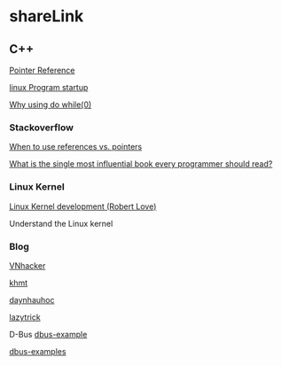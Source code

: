 # shareLink

## C++

[Pointer Reference](https://www.ntu.edu.sg/home/ehchua/programming/cpp/cp4_PointerReference.html)

[linux Program startup](http://dbp-consulting.com/tutorials/debugging/linuxProgramStartup.html)

[Why using do while(0)](https://stackoverflow.com/questions/257418/do-while-0-what-is-it-good-for)



### Stackoverflow
[When to use references vs. pointers](https://stackoverflow.com/questions/7058339/when-to-use-references-vs-pointers)

[What is the single most influential book every programmer should read?](https://stackoverflow.com/questions/1711/what-is-the-single-most-influential-book-every-programmer-should-read?page=1&tab=votes#tab-top)

### Linux Kernel

[Linux Kernel development (Robert Love)](https://rlove.org/)

Understand the Linux kernel

### Blog

[VNhacker](https://vnhacker.blogspot.com/2012/05/lam-toan-thong-tin-thi-hoc-gi.html)

[khmt](http://ktmt.github.io/blog/archives/)

[daynhauhoc](https://cpp.daynhauhoc.com/8/10-phan-loai-cac-vung-nho-stack-va-heap/)

[lazytrick](https://lazytrick.wordpress.com/2016/08/15/mot-chut-ve-driver-cho-usb-device-trong-linux/)

D-Bus
[dbus-example](https://github.com/wware/stuff/blob/master/dbus-example)

[dbus-examples](https://github.com/sgh/dbus-examples)